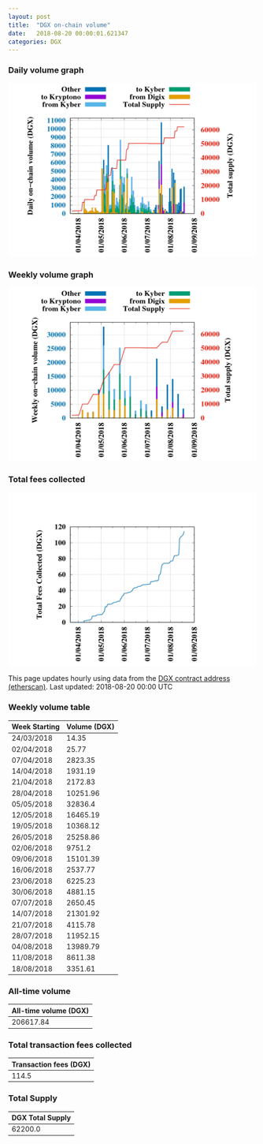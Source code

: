```yaml
---
layout: post
title:  "DGX on-chain volume"
date:   2018-08-20 00:00:01.621347
categories: DGX
---
```


### Daily volume graph

![DGX daily volume graph](dgxvolume_scripts/daily.png)

### Weekly volume graph

![DGX weekly volume graph](dgxvolume_scripts/out.png)

### Total fees collected

![Total fees collected](dgxvolume_scripts/fees.png)

This page updates hourly using data from the [DGX contract address (etherscan)](https://etherscan.io/token/0x4f3afec4e5a3f2a6a1a411def7d7dfe50ee057bf). Last updated:
2018-08-20 00:00 UTC

### Weekly volume table

Week Starting | Volume (DGX)
--- | ---
24/03/2018|14.35
02/04/2018|25.77
07/04/2018|2823.35
14/04/2018|1931.19
21/04/2018|2172.83
28/04/2018|10251.96
05/05/2018|32836.4
12/05/2018|16465.19
19/05/2018|10368.12
26/05/2018|25258.86
02/06/2018|9751.2
09/06/2018|15101.39
16/06/2018|2537.77
23/06/2018|6225.23
30/06/2018|4881.15
07/07/2018|2650.45
14/07/2018|21301.92
21/07/2018|4115.78
28/07/2018|11952.15
04/08/2018|13989.79
11/08/2018|8611.38
18/08/2018|3351.61


### All-time volume

| All-time volume (DGX) |
| --- |
|206617.84|

### Total transaction fees collected

| Transaction fees (DGX) |
| --- |
|114.5|

### Total Supply

| DGX Total Supply |
| --- |
|62200.0|

